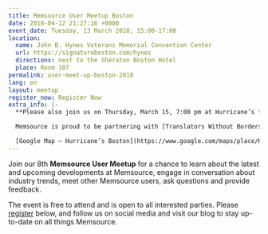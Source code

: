 ```yaml
---
title: Memsource User Meetup Boston
date: 2018-04-12 21:27:16 +0000
event_date: Tuesday, 13 March 2018; 15:00-17:00
location:
  name: John B. Hynes Veterans Memorial Convention Center
  url: https://signatureboston.com/hynes
  directions: next to the Sheraton Boston Hotel
  place: Room 107
permalink: user-meet-up-boston-2018
lang: en
layout: meetup
register_now: Register Now
extra_info: |-
  **Please also join us on Thursday, March 15, 7:00 pm at Hurricane’s for “A Bit o’ Craic,” with Translators Without Borders.**

  Memsource is proud to be partnering with [Translators Without Borders](https://www.translatorswithoutborders.org) for an evening of Irish music, drinks, giveaways, and fun! Come down and help raise funds for a great cause.

  [Google Map – Hurricane’s Boston](https://www.google.com/maps/place/Hurricane's+at+the+Garden/@42.3648176,-71.0629828,17z/data=!3m1!4b1!4m5!3m4!1s0x89e3708e325b05ad:0xe11ddd5e9c5ee75e!8m2!3d42.3648137!4d-71.0607941)
---
```

Join our 8th **Memsource User Meetup** for a chance  to learn about the latest and upcoming developments at Memsource,  engage in conversation about industry trends, meet other Memsource  users, ask questions and provide feedback.

The event is free to attend and is open to all interested parties. Please [register](#register) below, and follow us on social media and visit our blog to stay up-to-date on all things Memsource.